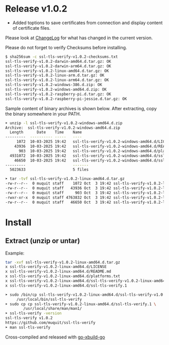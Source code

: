 # Release v1.0.2

- Added toptions to save certificates from connection and display content of
certificate files.

Please look at [ChangeLog](ChangeLog.md) for what has changed in the current version.

Please do not forget to verify Checksums before installing.

```bash
$ sha256sum -c ssl-tls-verify-v1.0.2-checksums.txt
ssl-tls-verify-v1.0.2-darwin-amd64.d.tar.gz: OK
ssl-tls-verify-v1.0.2-darwin-arm64.d.tar.gz: OK
ssl-tls-verify-v1.0.2-linux-amd64.d.tar.gz: OK
ssl-tls-verify-v1.0.2-linux-arm.d.tar.gz: OK
ssl-tls-verify-v1.0.2-linux-arm64.d.tar.gz: OK
ssl-tls-verify-v1.0.2-windows-386.d.zip: OK
ssl-tls-verify-v1.0.2-windows-amd64.d.zip: OK
ssl-tls-verify-v1.0.2-raspberry-pi.d.tar.gz: OK
ssl-tls-verify-v1.0.2-raspberry-pi-jessie.d.tar.gz: OK
```

Sample content of binary archives is shown below. After extracting, copy the
binary somewhere in your PATH.

```bash
➤ unzip -l ssl-tls-verify-v1.0.2-windows-amd64.d.zip
Archive:  ssl-tls-verify-v1.0.2-windows-amd64.d.zip
  Length      Date    Time    Name
---------  ---------- -----   ----
     1072  10-03-2025 19:42   ssl-tls-verify-v1.0.2-windows-amd64.d/LICENSE
    43936  10-03-2025 19:42   ssl-tls-verify-v1.0.2-windows-amd64.d/README.md
      903  10-03-2025 19:42   ssl-tls-verify-v1.0.2-windows-amd64.d/platforms.txt
  4931072  10-03-2025 19:42   ssl-tls-verify-v1.0.2-windows-amd64.d/ssl-tls-verify-v1.0.2-windows-amd64.exe
    46650  10-03-2025 19:42   ssl-tls-verify-v1.0.2-windows-amd64.d/ssl-tls-verify.1
---------                     -------
  5023633                     5 files
```

```bash
➤ tar -tvf ssl-tls-verify-v1.0.2-linux-amd64.d.tar.gz
-rw-r--r--  0 muquit staff    1072 Oct  3 19:42 ssl-tls-verify-v1.0.2-linux-amd64.d/LICENSE
-rw-r--r--  0 muquit staff   43936 Oct  3 19:42 ssl-tls-verify-v1.0.2-linux-amd64.d/README.md
-rw-r--r--  0 muquit staff     903 Oct  3 19:42 ssl-tls-verify-v1.0.2-linux-amd64.d/platforms.txt
-rwxr-xr-x  0 muquit staff 4763832 Oct  3 19:42 ssl-tls-verify-v1.0.2-linux-amd64.d/ssl-tls-verify-v1.0.2-linux-amd64
-rw-r--r--  0 muquit staff   46650 Oct  3 19:42 ssl-tls-verify-v1.0.2-linux-amd64.d/ssl-tls-verify.1
```
# Install
## Extract (unzip or untar)
Example:
```bash
tar -xvf ssl-tls-verify-v1.0.2-linux-amd64.d.tar.gz
x ssl-tls-verify-v1.0.2-linux-amd64.d/LICENSE
x ssl-tls-verify-v1.0.2-linux-amd64.d/README.md
x ssl-tls-verify-v1.0.2-linux-amd64.d/platforms.txt
x ssl-tls-verify-v1.0.2-linux-amd64.d/ssl-tls-verify-v1.0.2-linux-amd64
x ssl-tls-verify-v1.0.2-linux-amd64.d/ssl-tls-verify.1
```
```bash
➤ sudo /bin/cp ssl-tls-verify-v1.0.2-linux-amd64.d/ssl-tls-verify-v1.0.2-linux-amd64 \
     /usr/local/bin/ssl-tls-verify
➤ sudo cp cp ssl-tls-verify-v1.0.2-linux-amd64.d/ssl-tls-verify.1 \
        /usr/local/share/man/man1/
➤ ssl-tls-verify -version
ssl-tls-verify v1.0.2
https://github.com/muquit/ssl-tls-verify
➤ man ssl-tls-verify

```





Cross-compiled and released with [go-xbuild-go](https://github.com/muquit/go-xbuild-go)

